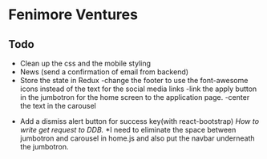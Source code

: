 # Fenimore Ventures

## Todo
- Clean up the css and the mobile styling
- News (send a confirmation of email from backend)
- Store the state in Redux
-change the footer to use the font-awesome icons instead of the text for the social media links
-link the apply button in the jumbotron for the home screen to the application page.
-center the text in the carousel
* Add a dismiss alert button for success key(with react-bootstrap)
*How to write get request to DDB.*
*I need to eliminate the space between jumbotron and carousel in home.js
    and also put the navbar underneath the jumbotron.


